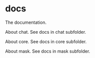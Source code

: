 docs
====

The documentation.

About chat.
See docs in chat subfolder.

About core.
See docs in core subfolder.

About mask.
See docs in mask subfolder.